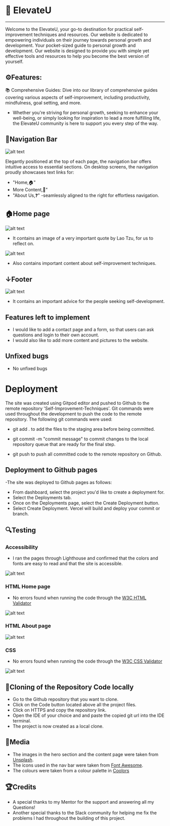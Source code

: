 # 🌱 ElevateU
---
Welcome to the ElevateU, your go-to destination for practical self-improvement techniques and resources. Our website is dedicated to empowering individuals on their journey towards personal growth and development.
Your pocket-sized guide to personal growth and development. Our website is designed to provide you with simple yet effective tools and resources to help you become the best version of yourself.

## ⚙️Features:
📚 Comprehensive Guides: Dive into our library of comprehensive guides covering various aspects of self-improvement, including productivity, mindfulness, goal setting, and more.

- Whether you're striving for personal growth, seeking to enhance your well-being, or simply looking for inspiration to lead a more fulfilling life, the ElevateU community is here to support you every step of the way.

## 🚀Navigation Bar
![alt text](image.png)

Elegantly positioned at the top of each page, the navigation bar offers intuitive access to essential sections. On desktop screens, the navigation proudly showcases text links for: 
 - "Home,🏠" 
 - More Content,📖" 
 -  "About Us,❓" 
  -seamlessly aligned to the right for effortless navigation.

## 🏠Home page
![alt text](image-3.png)

- It contains an image of a very important quote by Lao Tzu, for us to reflect on.

![alt text](image-4.png)

- Also contains important content about self-improvement techniques.

## ↓Footer
![alt text](image-1.png)

- It contains an important advice for the people seeking self-development.

## Features left to implement
- I would like to add a contact page and a form, so that users can ask questions and login to their own account.
- I would also like to add more content and pictures to the website.

## Unfixed bugs
- No unfixed bugs

# Deployment
The site was created using Gitpod editor and pushed to Github to the remote repository 'Self-Improvement-Techniques'.
Git commands were used throughout the development to push the code to the remote repository. The following git commands were used:

 - git 
add . to add the files to the staging area before being committed.

 - git commit -m "commit message" to commit changes to the local repository queue that are ready for the final step.
 
- git push to push all committed code to the remote repository on Github.
  
## Deployment to Github pages
-The site was deployed to Github pages as follows:
- From dashboard, select the project you'd like to create a deployment for.
- Select the Deployments tab. 
- Once on the Deployments page, select the Create Deployment button.
- Select Create Deployment. Vercel will build and deploy your commit or branch.

## 🔍Testing
### Accessibility

- I ran the pages through Lighthouse and confirmed that the colors and fonts are easy to read and that the site is accessible.
  
![alt text](image-5.png)

### HTML Home page
- No errors found when running the code through the [W3C HTML Validator](https://validator.w3.org/nu/#file)

![alt text](image-2.png)

### HTML About page

![alt text](image-6.png)

### CSS
- No errors found when running the code through the [W3C CSS Validator](https://jigsaw.w3.org/css-validator/validator)

![alt text](image-7.png)


## 🧬Cloning of the Repository Code locally

- Go to the Github repository that you want to clone.
- Click on the Code button located above all the project files.
- Click on HTTPS and copy the repository link.
- Open the IDE of your choice and and paste the copied git url into the IDE terminal.
- The project is now created as a local clone.

## 🎥Media
- The images in the hero section and the content page were taken from [Unsplash](https://unsplash.com/s/photos/meditation).
- The icons used in the nav bar were taken from [Font Awesome](https://fontawesome.com/).
- The colours were taken from a colour palette in [Coolors](https://coolors.co/f3ebe2-e6ccb2-e7ccb1-d5c0af-462f20-c79b7f)

## 🏆Credits
- A special thanks to my Mentor for the support and answering all my Questions!
- Another special thanks to the Slack community for helping me fix the problems I had throughout the building of this project.

